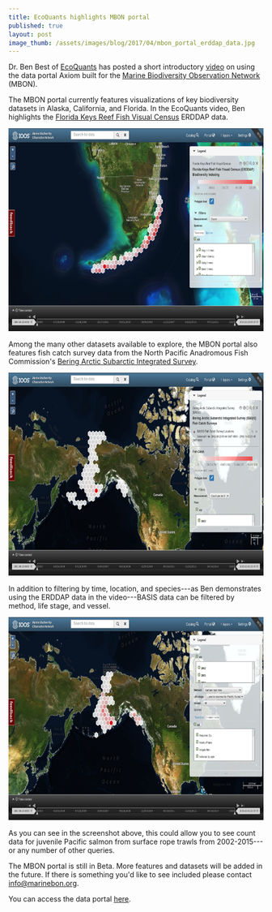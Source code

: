 ```yaml
---
title: EcoQuants highlights MBON portal
published: true
layout: post
image_thumb: /assets/images/blog/2017/04/mbon_portal_erddap_data.jpg
---
```


Dr. Ben Best of [EcoQuants](http://ecoquants.com/) has posted a short introductory [video](https://www.youtube.com/channel/UC6lJi4q-tJojd2LSq9EBmhQ) on using the data portal Axiom built for the [Marine Biodiversity Observation Network](http://www.marinebon.org/) (MBON).

The MBON portal currently features visualizations of key biodiversity datasets in Alaska, California, and Florida. In the EcoQuants video, Ben highlights the [Florida Keys Reef Fish Visual Census](http://mbon.ioos.us/#module-metadata/53cb8d58-ae4d-43e1-aea3-640db9491db2/875de156-d933-4373-bb09-486c25eccfb2) ERDDAP data.

<img src="/assets/images/blog/2017/04/mbon_portal_erddap_data.png" class="img-responsive pull-left" style="height: 400px"/>

Among the many other datasets available to explore, the MBON portal also features fish catch survey data from the North Pacific Anadromous Fish Commission's [Bering Arctic Subarctic Integrated Survey](http://www.npafc.org/new/science_basis.html).

<img src="/assets/images/blog/2017/04/mbon_portal_basis_data.png" class="img-responsive pull-left" style="height: 400px" />

In addition to filtering by time, location, and species---as Ben demonstrates using the ERDDAP data in the video---BASIS data can be filtered by method, life stage, and vessel.

<img src="/assets/images/blog/2017/04/mbon_portal_basis_example.png" class="img-responsive pull-left" style="height: 400px" />

As you can see in the screenshot above, this could allow you to see count data for juvenile Pacific salmon from surface rope trawls from 2002-2015---or any number of other queries.

The MBON portal is still in Beta. More features and datasets will be added in the future. If there is something you'd like to see included please contact <info@marinebon.org>.

You can access the data portal [here](http://mbon.ioos.us/).